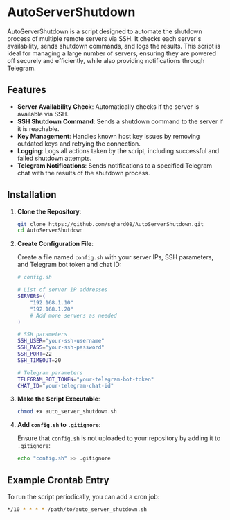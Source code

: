 # AutoServerShutdown

AutoServerShutdown is a script designed to automate the shutdown process of multiple remote servers via SSH. It checks each server's availability, sends shutdown commands, and logs the results. This script is ideal for managing a large number of servers, ensuring they are powered off securely and efficiently, while also providing notifications through Telegram.

## Features

- **Server Availability Check**: Automatically checks if the server is available via SSH.
- **SSH Shutdown Command**: Sends a shutdown command to the server if it is reachable.
- **Key Management**: Handles known host key issues by removing outdated keys and retrying the connection.
- **Logging**: Logs all actions taken by the script, including successful and failed shutdown attempts.
- **Telegram Notifications**: Sends notifications to a specified Telegram chat with the results of the shutdown process.

## Installation

1. **Clone the Repository**:

    ```sh
    git clone https://github.com/sqhard08/AutoServerShutdown.git
    cd AutoServerShutdown
    ```

2. **Create Configuration File**:

    Create a file named `config.sh` with your server IPs, SSH parameters, and Telegram bot token and chat ID:

    ```bash
    # config.sh
    
    # List of server IP addresses
    SERVERS=(
        "192.168.1.10"
        "192.168.1.20"
        # Add more servers as needed
    )
    
    # SSH parameters
    SSH_USER="your-ssh-username"
    SSH_PASS="your-ssh-password"
    SSH_PORT=22
    SSH_TIMEOUT=20
    
    # Telegram parameters
    TELEGRAM_BOT_TOKEN="your-telegram-bot-token"
    CHAT_ID="your-telegram-chat-id"
    ```

3. **Make the Script Executable**:

    ```sh
    chmod +x auto_server_shutdown.sh
    ```

4. **Add `config.sh` to `.gitignore`**:

    Ensure that `config.sh` is not uploaded to your repository by adding it to `.gitignore`:

    ```sh
    echo "config.sh" >> .gitignore
    ```

## Example Crontab Entry

To run the script periodically, you can add a cron job:

```sh
*/10 * * * * /path/to/auto_server_shutdown.sh
